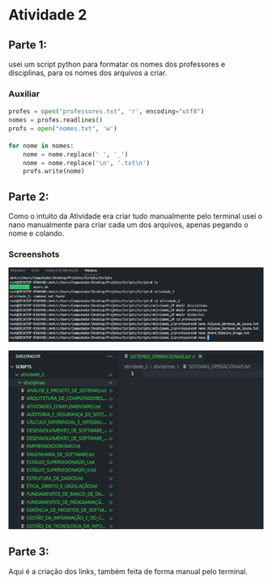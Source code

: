 
# Atividade 2

## Parte 1:

usei um script python para formatar os nomes dos professores e disciplinas, para os nomes dos arquivos a criar.

### Auxiliar

```python
profes = open("professores.txt", 'r', encoding="utf8")
nomes = profes.readlines()
profs = open("nomes.txt", 'w')

for nome in nomes:
    nome = nome.replace(' ', '_')
    nome = nome.replace('\n', '.txt\n')
    profs.write(nome)
```

## Parte 2:

Como o intuito da Atividade era criar tudo manualmente pelo terminal usei o nano manualmente para criar cada um dos arquivos, apenas pegando o nome e colando. 

### Screenshots
![App Screenshot](SS.png)

![App Screenshot](SS2.png)

## Parte 3:

Aqui é a criação dos links, também feita de forma manual pelo terminal.